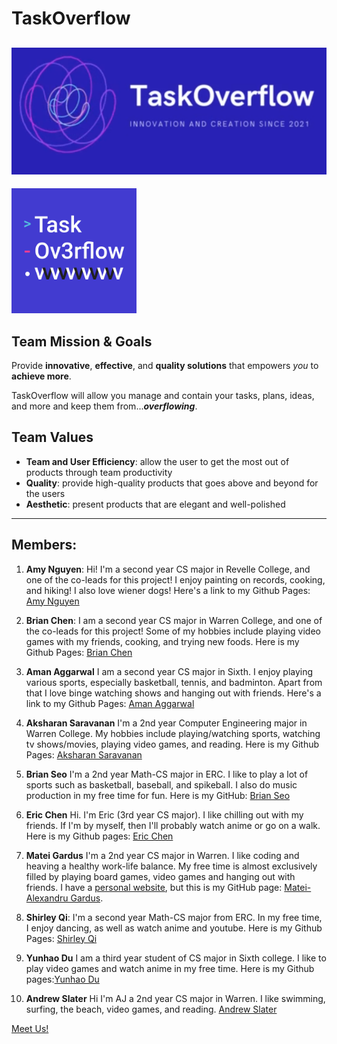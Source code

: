 # TaskOverflow

## [![brand image](branding/taskoverflow.png)](branding/taskoverflow.mp4)

<img src="./branding/taskoverflow-icon.png" width=200> 

## Team Mission & Goals

Provide **innovative**, **effective**, and **quality solutions** that empowers _you_ to **achieve more**.  

TaskOverflow will allow you manage and contain your tasks, plans, ideas, and more and keep them from...**_overflowing_**.

## Team Values

- **Team and User Efficiency**: allow the user to get the most out of products through team productivity
- **Quality**: provide high-quality products that goes above and beyond for the users
- **Aesthetic**: present products that are elegant and well-polished 


---
## Members:
1. **Amy Nguyen**:
Hi! I'm a second year CS major in Revelle College, and one of the co-leads for this project! I enjoy painting on records, cooking, and hiking! I also love wiener dogs! Here's a link to my Github Pages: [Amy Nguyen](https://amytnguyen01.github.io/CSE110Lab1/)
2. **Brian Chen**: 
I am a second year CS major in Warren College, and one of the co-leads for this project! Some of my hobbies include playing video games with my friends, cooking, and trying new foods. Here is my Github Pages: [Brian Chen](https://brichen.github.io/brian/)
3. **Aman Aggarwal**
I am a second year CS major in Sixth. I enjoy playing various sports, especially basketball, tennis, and badminton. Apart from that I love binge watching shows and hanging out with friends. Here's a link to my Github Pages: [Aman Aggarwal](https://amankaggarwal.github.io/CSE110-lab1/)

4. **Aksharan Saravanan**
I'm a 2nd year Computer Engineering major in Warren College. My hobbies include playing/watching sports, watching tv shows/movies, playing video games, and reading. Here is my Github Pages: [Aksharan Saravanan](https://aksharans.github.io/CSE110_Lab1/)
5. **Brian Seo** I'm a 2nd year Math-CS major in ERC. I like to play a lot of sports such as basketball, baseball, and spikeball. I also do music production in my free time for fun. Here is my GitHub: [Brian Seo](https://brianseo718.github.io/lab1-cse110/)
6. **Eric Chen**
Hi.  I'm Eric (3rd year CS major).  I like chilling out with my friends.  If I'm by myself, then I'll probably watch anime or go on a walk.  Here is my Github pages: [Eric Chen](https://erc003.github.io/cse110Page/)
7. **Matei Gardus** I'm a 2nd year CS major in Warren. I like coding and heaving a healthy work-life balance. My free time is almost exclusively filled by playing board games, video games and hanging out with friends. I have a [personal website](https://stormhub.io), but this is my GitHub page: [Matei-Alexandru Gardus](https://stormfirefox1.github.io/CSE110-Lab1/).
8. **Shirley Qi**: 
I'm a second year Math-CS major from ERC. In my free time, I enjoy dancing, as well as watch anime and youtube. Here is my Github Pages: [Shirley Qi](https://sq19.github.io/shirley.github.io/)
9.  **Yunhao Du** I am a third year student of CS major in Sixth college. I like to play video games and watch anime in my free time. Here is my Github pages:[Yunhao Du](https://github.com/xuanyuanhaotian/CSE110_lab1)
11.  **Andrew Slater** Hi I'm AJ a 2nd year CS major in Warren. I like swimming, surfing, the beach, video games, and reading. [Andrew Slater](https://ajslaterhb2000.github.io/PagesProject/)

[Meet Us!](https://youtu.be/4dB7LYlNhpE)
